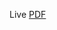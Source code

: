 Live [PDF](https://raw.githubusercontent.com/lernejo/course-java-101-fr/rendered/{{pullData.branch}}/pdf/index.pdf)
